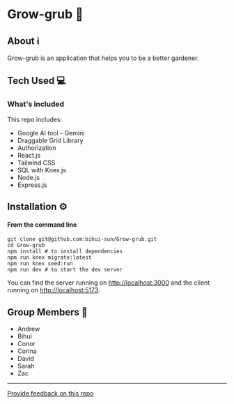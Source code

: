 # Grow-grub 🥦

## About ℹ️

Grow-grub is an application that helps you to be a better gardener.

## Tech Used 💻

### What's included

This repo includes:

* Google AI tool - Gemini
* Draggable Grid Library
* Authorization
* React.js
* Tailwind CSS
* SQL with Knex.js
* Node.js
* Express.js

## Installation ⚙️

#### **From the command line**

```
git clone git@github.com:bihui-sun/Grow-grub.git
cd Grow-grub
npm install # to install dependencies
npm run knex migrate:latest
npm run knex seed:run
npm run dev # to start the dev server
```

You can find the server running on [http://localhost:3000](http://localhost:3000) and the client running on [http://localhost:5173](http://localhost:5173).

## Group Members 👥

* Andrew
* Bihui
* Conor
* Corina
* David
* Sarah
* Zac

---
[Provide feedback on this repo](https://docs.google.com/forms/d/e/1FAIpQLSfw4FGdWkLwMLlUaNQ8FtP2CTJdGDUv6Xoxrh19zIrJSkvT4Q/viewform?usp=pp_url&entry.1958421517=boilerplate-fullstack)
